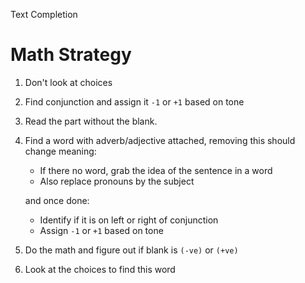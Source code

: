 Text Completion

# Math Strategy
1. Don't look at choices
2. Find conjunction and assign it `-1` or `+1` based on tone
3. Read the part without the blank.
4. Find a word with adverb/adjective attached, removing this
should change meaning:
    - If there no word, grab the idea of the sentence in a word
    - Also replace pronouns by the subject
    
    and once done:
    - Identify if it is on left or right of conjunction
    - Assign `-1` or `+1` based on tone
5. Do the math and figure out if blank is `(-ve)` or `(+ve)`
6. Look at the choices to find this word
